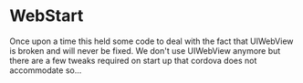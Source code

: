 # WebStart

Once upon a time this held some code to deal with the fact that UIWebView is broken and will never be 
fixed. We don't use UIWebView anymore but there are a few tweaks required on start up that cordova 
does not accommodate so...

